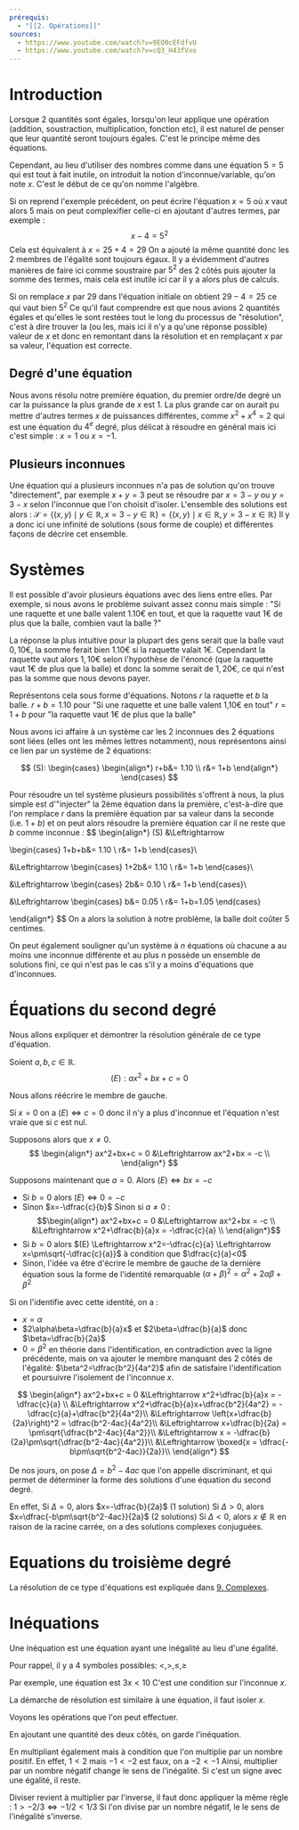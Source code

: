 ```yaml
---
prérequis:
  - "[[2. Opérations]]"
sources:
  - https://www.youtube.com/watch?v=9EO0cEFdfvU
  - https://www.youtube.com/watch?v=cQ3_H43fVxo
---
```

# Introduction
Lorsque 2 quantités sont égales, lorsqu'on leur applique une opération (addition, soustraction, multiplication, fonction etc), il est naturel de penser que leur quantité seront toujours égales.
C'est le principe même des équations.

Cependant, au lieu d'utiliser des nombres comme dans une équation $5=5$ qui est tout à fait inutile, on introduit la notion d'inconnue/variable, qu'on note $x$. C'est le début de ce qu'on nomme l'algèbre.

Si on reprend l'exemple précédent, on peut écrire l'équation $x=5$ où $x$ vaut alors $5$ mais on peut complexifier celle-ci en ajoutant d'autres termes, par exemple :
$$x-4=5^2$$
Cela est équivalent à $x=25+4=29$
On a ajouté la même quantité donc les 2 membres de l'égalité sont toujours égaux.
Il y a évidemment d'autres manières de faire ici comme soustraire par $5^2$ des 2 côtés puis ajouter la somme des termes, mais cela est inutile ici car il y a alors plus de calculs.

Si on remplace $x$ par $29$ dans l'équation initiale on obtient $29-4=25$ ce qui vaut bien $5^2$
Ce qu'il faut comprendre est que nous avions 2 quantités égales et qu'elles le sont restées tout le long du processus de "résolution", c'est à dire trouver la (ou les, mais ici il n'y a qu'une réponse possible) valeur de $x$ et donc en remontant dans la résolution et en remplaçant $x$ par sa valeur, l'équation est correcte.

## Degré d'une équation
Nous avons résolu notre première équation, du premier ordre/de degré un car la puissance la plus grande de $x$ est $1$. La plus grande car on aurait pu mettre d'autres termes $x$ de puissances différentes, comme $x^2+x^4=2$ qui est une équation du $4^e$ degré, plus délicat à résoudre en général mais ici c'est simple : $x=1$ ou $x=-1$.

## Plusieurs inconnues
Une équation qui a plusieurs inconnues n'a pas de solution qu'on trouve "directement", par exemple
$x+y=3$ peut se résoudre par $x=3-y$ ou $y=3-x$ selon l'inconnue que l'on choisit d'isoler.
L'ensemble des solutions est alors : $\mathcal S=\{(x,y) \mid y\in \mathbb{R}, x=3-y \in \mathbb{R} \}=\{(x,y) \mid x\in \mathbb{R}, y=3-x \in \mathbb{R} \}$
Il y a donc ici une infinité de solutions (sous forme de couple) et différentes façons de décrire cet ensemble.

# Systèmes
Il est possible d'avoir plusieurs équations avec des liens entre elles.
Par exemple, si nous avons le problème suivant assez connu mais simple : 
"Si une raquette et une balle valent 1.10€ en tout, et que la raquette vaut 1€ de plus que la balle, combien vaut la balle ?"

La réponse la plus intuitive pour la plupart des gens serait que la balle vaut $0,10€$, la somme ferait bien $1.10€$ si la raquette valait $1€$.
Cependant la raquette vaut alors $1,10€$ selon l'hypothèse de l'énoncé (que la raquette vaut 1€ de plus que la balle) et donc la somme serait de $1,20€$, ce qui n'est pas la somme que nous devons payer.

Représentons cela sous forme d'équations. Notons $r$ la raquette et $b$ la balle.
$r+b=1.10$ pour "Si une raquette et une balle valent 1,10€ en tout"
$r=1+b$ pour "la raquette vaut 1€ de plus que la balle"

Nous avons ici affaire à un système car les 2 inconnues des 2 équations sont liées (elles ont les mêmes lettres notamment), nous représentons ainsi ce lien par un système de 2 équations:

$$
(S):
\begin{cases}
\begin{align*}
r+b&= 1.10 \\
r&= 1+b
\end{align*}
\end{cases}
$$

Pour résoudre un tel système plusieurs possibilités s'offrent à nous, la plus simple est d'"injecter" la 2ème équation dans la première, c'est-à-dire que l'on remplace $r$ dans la première équation par sa valeur dans la seconde (i.e. $1+b$) et on peut alors résoudre la première équation car il ne reste que $b$ comme inconnue :
$$
\begin{align*}
(S) &\Leftrightarrow

\begin{cases}
1+b+b&= 1.10 \\
r&= 1+b
\end{cases}\\

&\Leftrightarrow
\begin{cases}
1+2b&= 1.10 \\
r&= 1+b
\end{cases}\\

&\Leftrightarrow
\begin{cases}
2b&= 0.10 \\
r&= 1+b
\end{cases}\\

&\Leftrightarrow
\begin{cases}
b&= 0.05 \\
r&= 1+b=1.05
\end{cases}

\end{align*}
$$
On a alors la solution à notre problème, la balle doit coûter $5$ centimes.

On peut également souligner qu'un système à $n$ équations où chacune a au moins une inconnue différente et au plus $n$ possède un ensemble de solutions fini, ce qui n'est pas le cas s'il y a moins d'équations que d'inconnues.

# Équations du second degré
Nous allons expliquer et démontrer la résolution générale de ce type d'équation.

Soient $a,b,c\in \mathbb{R}$.
$$
(E):ax^2+bx+c=0
$$

Nous allons réécrire le membre de gauche.

Si $x=0$ on a $(E) \Leftrightarrow c=0$ donc il n'y a plus d'inconnue et l'équation n'est vraie que si $c$ est nul.

Supposons alors que $x\neq 0$.
$$
\begin{align*}
ax^2+bx+c = 0
&\Leftrightarrow ax^2+bx = -c \\
\end{align*}
$$

Supposons maintenant que $a = 0$.
Alors $(E) \Leftrightarrow bx=-c$
- Si $b=0$ alors $(E) \Leftrightarrow 0=-c$
- Sinon $x=-\dfrac{c}{b}$
Sinon si $a \neq 0$ :
$$\begin{align*}
ax^2+bx+c = 0
&\Leftrightarrow ax^2+bx = -c \\
&\Leftrightarrow x^2+\dfrac{b}{a}x = -\dfrac{c}{a} \\
\end{align*}$$
- Si $b=0$ alors $(E) \Leftrightarrow x^2=-\dfrac{c}{a} \Leftrightarrow x=\pm\sqrt{-\dfrac{c}{a}}$ à condition que $\dfrac{c}{a}<0$
- Sinon, l'idée va être d'écrire le membre de gauche de la dernière équation sous la forme de l'identité remarquable $(\alpha+\beta)^2=\alpha^2+2\alpha\beta+\beta^2$

Si on l'identifie avec cette identité, on a :
- $x=\alpha$
- $2\alpha\beta=\dfrac{b}{a}x$ et $2\beta=\dfrac{b}{a}$ donc $\beta=\dfrac{b}{2a}$
- $0 = \beta^2$ en théorie dans l'identification, en contradiction avec la ligne précédente, mais on va ajouter le membre manquant des 2 côtés de l'égalité: $\beta^2=\dfrac{b^2}{4a^2}$ afin de satisfaire l'identification et poursuivre l'isolement de l'inconnue $x$.

$$
\begin{align*}
ax^2+bx+c = 0
&\Leftrightarrow x^2+\dfrac{b}{a}x = -\dfrac{c}{a} \\
&\Leftrightarrow x^2+\dfrac{b}{a}x+\dfrac{b^2}{4a^2} = -\dfrac{c}{a}+\dfrac{b^2}{4a^2}\\
&\Leftrightarrow \left(x+\dfrac{b}{2a}\right)^2 = \dfrac{b^2-4ac}{4a^2}\\
&\Leftrightarrow x+\dfrac{b}{2a} = \pm\sqrt{\dfrac{b^2-4ac}{4a^2}}\\
&\Leftrightarrow x = -\dfrac{b}{2a}\pm\sqrt{\dfrac{b^2-4ac}{4a^2}}\\
&\Leftrightarrow \boxed{x = \dfrac{-b\pm\sqrt{b^2-4ac}}{2a}}\\
\end{align*}
$$

De nos jours, on pose $\Delta=b^2-4ac$ que l'on appelle discriminant, et qui permet de déterminer la forme des solutions d'une équation du second degré.

En effet, 
Si $\Delta=0$, alors $x=-\dfrac{b}{2a}$ (1 solution)
Si $\Delta>0$, alors $x=\dfrac{-b\pm\sqrt{b^2-4ac}}{2a}$ (2 solutions)
Si $\Delta < 0$, alors $x\not\in \mathbb{R}$ en raison de la racine carrée, on a des solutions complexes conjuguées.

# Equations du troisième degré
La résolution de ce type d'équations est expliquée dans [9. Complexes](9.%20Complexes.md).

# Inéquations
Une inéquation est une équation ayant une inégalité au lieu d'une égalité.

Pour rappel, il y a 4 symboles possibles: $<,>,\leq,\geq$

Par exemple, une équation est $3x<10$
C'est une condition sur l'inconnue $x$.

La démarche de résolution est similaire à une équation, il faut isoler $x$.

Voyons les opérations que l'on peut effectuer.

En ajoutant une quantité des deux côtés, on garde l'inéquation.

En multipliant également mais à condition que l'on multiplie par un nombre positif.
En effet, $1<2$ mais $-1<-2$ est faux, on a $-2<-1$
Ainsi, multiplier par un nombre négatif change le sens de l'inégalité.
Si c'est un signe avec une égalité, il reste.

Diviser revient à multiplier par l'inverse, il faut donc appliquer la même règle :
$1>-2/3 \Leftrightarrow -1/2<1/3$
Si l'on divise par un nombre négatif, le le sens de l'inégalité s'inverse.